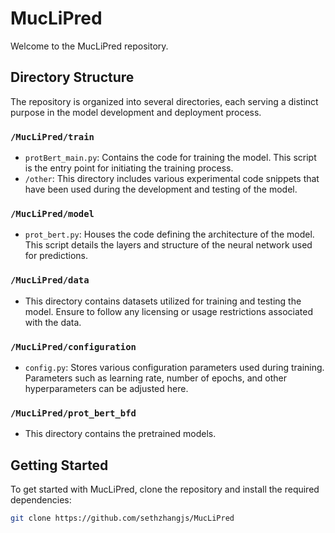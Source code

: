 # MucLiPred 

Welcome to the MucLiPred repository.

## Directory Structure

The repository is organized into several directories, each serving a distinct purpose in the model development and deployment process.

### `/MucLiPred/train`

- `protBert_main.py`: Contains the code for training the model. This script is the entry point for initiating the training process.
- `/other`: This directory includes various experimental code snippets that have been used during the development and testing of the model.

### `/MucLiPred/model`

- `prot_bert.py`: Houses the code defining the architecture of the model. This script details the layers and structure of the neural network used for predictions.

### `/MucLiPred/data`

- This directory contains datasets utilized for training and testing the model. Ensure to follow any licensing or usage restrictions associated with the data.

### `/MucLiPred/configuration`

- `config.py`: Stores various configuration parameters used during training. Parameters such as learning rate, number of epochs, and other hyperparameters can be adjusted here.

### `/MucLiPred/prot_bert_bfd`

- This directory contains the pretrained models. 

## Getting Started

To get started with MucLiPred, clone the repository and install the required dependencies:

```bash
git clone https://github.com/sethzhangjs/MucLiPred
